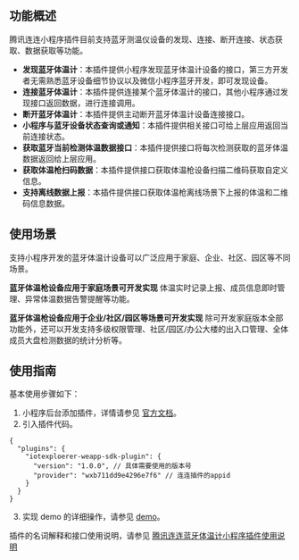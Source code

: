 
## 功能概述
腾讯连连小程序插件目前支持蓝牙测温仪设备的发现、连接、断开连接、状态获取、数据获取等功能。

- **发现蓝牙体温计**：本插件提供小程序发现蓝牙体温计设备的接口，第三方开发者无需熟悉蓝牙设备细节协议以及微信小程序蓝牙开发，即可发现设备。
- **连接蓝牙体温计**：本插件提供连接某个蓝牙体温计的接口，其他小程序通过发现接口返回数据，进行连接调用。
- **断开蓝牙体温计**：本插件提供主动断开蓝牙体温计设备连接接口。
- **小程序与蓝牙设备状态查询或通知**：本插件提供相关接口可给上层应用返回当前连接状态。
- **获取蓝牙当前检测体温数据接口**：本插件提供接口将每次检测获取的蓝牙体温数据返回给上层应用。
- **获取体温枪扫码数据**：本插件提供接口获取体温枪设备扫描二维码获取自定义信息。
- **支持离线数据上报**：本插件提供接口获取体温枪离线场景下上报的体温和二维码信息数据。

## 使用场景
支持小程序开发的蓝牙体温计设备可以广泛应用于家庭、企业、社区、园区等不同场景。

**蓝牙体温枪设备应用于家庭场景可开发实现**
体温实时记录上报、成员信息即时管理、异常体温数据告警提醒等功能。

**蓝牙体温枪设备应用于企业/社区/园区等场景可开发实现**
除可开发家庭版本全部功能外，还可以开发支持多级权限管理、社区/园区/办公大楼的出入口管理、全体成员大盘检测数据的统计分析等。

## 使用指南
基本使用步骤如下：
1. 小程序后台添加插件，详情请参见 [官方文档](https://developers.weixin.qq.com/miniprogram/dev/framework/plugin/using.html)。
2. 引入插件代码。
```
{
  "plugins": {
    "iotexploerer-weapp-sdk-plugin": {
      "version": "1.0.0", // 具体需要使用的版本号
      "provider": "wxb711dd9e4296e7f6" // 连连插件的appid
    }
  }
}
```
3. 实现 demo 的详细操作，请参见 [demo](https://github.com/tencentyun/iotexplorer-weapp-sdk-plugin-demo)。

插件的名词解释和接口使用说明，请参见 [腾讯连连蓝牙体温计小程序插件使用说明](https://mp.weixin.qq.com/wxopen/plugindevdoc?appid=wxb711dd9e4296e7f6&token=1082042176&lang=zh_CN)

